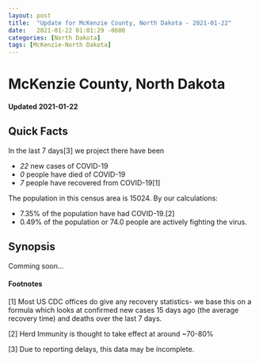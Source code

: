 ```yaml
---
layout: post
title:  "Update for McKenzie County, North Dakota - 2021-01-22"
date:   2021-01-22 01:01:29 -0600
categories: [North Dakota]
tags: [McKenzie-North Dakota]
---
```


# McKenzie County, North Dakota
#### Updated 2021-01-22

## Quick Facts

In the last 7 days[3] we project there have been
- *22* new cases of COVID-19
- *0* people have died of COVID-19
- *7* people have recovered from COVID-19[1]

The population in this census area is 15024. By our calculations:
- 7.35% of the population have had COVID-19.[2]
- 0.49% of the population or 74.0 people are actively fighting the virus.

## Synopsis

Comming soon...


#### Footnotes

[1] Most US CDC offices do give any recovery statistics- we base this on a formula which looks at confirmed new cases
15 days ago (the average recovery time) and deaths over the last 7 days.

[2] Herd Immunity is thought to take effect at around ~70-80%

[3] Due to reporting delays, this data may be incomplete.
 
    